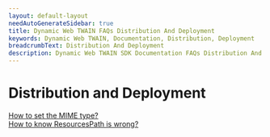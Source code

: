 ```yaml
---
layout: default-layout
needAutoGenerateSidebar: true
title: Dynamic Web TWAIN FAQs Distribution And Deployment
keywords: Dynamic Web TWAIN, Documentation, Distribution, Deployment
breadcrumbText: Distribution And Deployment
description: Dynamic Web TWAIN SDK Documentation FAQs Distribution And Deployment
---
```


# Distribution and Deployment

[How to set the MIME type?]({{site.indepth}}faqs/distribution/How-to-set-the-MIME-type.html)  
[How to know ResourcesPath is wrong?]({{site.indepth}}faqs/distribution/How-to-know-ResourcesPath-is-wrong.html)  
